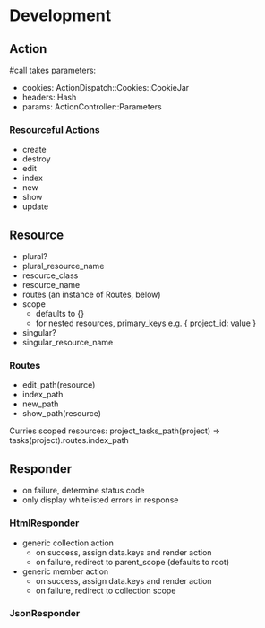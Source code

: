 # Development

## Action

\#call takes parameters:

- cookies: ActionDispatch::Cookies::CookieJar
- headers: Hash
- params:  ActionController::Parameters

### Resourceful Actions

- create
- destroy
- edit
- index
- new
- show
- update

## Resource

- plural?
- plural_resource_name
- resource_class
- resource_name
- routes (an instance of Routes, below)
- scope
  - defaults to {}
  - for nested resources, primary_keys
    e.g. { project_id: value }
- singular?
- singular_resource_name

### Routes

- edit_path(resource)
- index_path
- new_path
- show_path(resource)

Curries scoped resources:
  project_tasks_path(project) => tasks(project).routes.index_path

## Responder

- on failure, determine status code
- only display whitelisted errors in response

### HtmlResponder

- generic collection action
  - on success, assign data.keys and render action
  - on failure, redirect to parent_scope (defaults to root)
- generic member action
  - on success, assign data.keys and render action
  - on failure, redirect to collection scope

### JsonResponder
